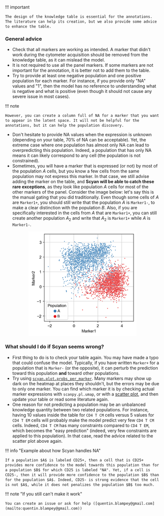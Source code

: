 !!! important

    The design of the knowledge table is essential for the annotations. The literature can help its creation, but we also provide some advice to enhance the table.

### General advice

- Check that all markers are working as intended. A marker that didn't work during the cytometer acquisition should be removed from the knowledge table, as it can mislead the model.
- It is not required to use all the panel markers. If some markers are not important for the annotation, it is better not to add them to the table.
- Try to provide at least one negative population and one positive population for each marker. For instance, if you provide only "NA" values and "1", then the model has no reference to understanding what is negative and what is positive (even though it should not cause any severe issue in most cases).

!!! note

    However, you can create a column full of NA for a marker that you want to appear in the latent space. It will not be helpful for the annotations, but it can help the population discovery.

- Don't hesitate to provide NA values when the expression is unknown (depending on your table, 70% of NA can be acceptable). Yet, the extreme case where one population has almost only NA can lead to overpredicting this population. Indeed, a population that has only NA means it can likely correspond to any cell (the population is not constrained).
- Sometimes, you will have a marker that is expressed (or not) by most of the population $A$ cells, but you know a few cells from the same population may not express this marker. In that case, we still advise adding the marker on the table, and **Scyan will be able to catch these rare exceptions**, as they look like population $A$ cells for most of the other markers of the panel. Consider the image below: let's say this is the manual gating that you did traditionally. Even though some cells of $A$ are `Marker1+`, you should still write that the population $A$ is `Marker1-`, to make a clear distinction with the population $B$. Also, if you are specifically interested in the cells from $A$ that are `Marker1+`, you can still create another population $A_2$ and write that $A_2$ is `Marker1+` while $A$ is `Marker1-`.

<p align="center">
  <img src="../../assets/example_scatterplot.png" alt="scatterplot" width="350px"/>
</p>

### What should I do if Scyan seems wrong?

- First thing to do is to check your table again. You may have made a typo that could confuse the model. Typically, if you have written `Marker+` for a population that is `Marker-` (or the opposite), it can perturb the prediction toward this population **and** toward other populations.
- Try using [`scyan.plot.probs_per_marker`](../api/probs_per_marker.md). Many markers may show up dark on the heatmap at places they shouldn't, but the errors may be due to only one marker. You can find which marker it is by checking actual marker expressions with `scanpy.pl.umap`, or with a [scatter plot](../api/scatter.md), and then update your table or read some literature again.
- One reason for not predicting a population may be an unbalanced knowledge quantity between two related populations. For instance, having 10 values inside the table for `CD4 T CM` cells versus 5 values for `CD4 T EM` cells will probably make the model predict very few `CD4 T CM` cells. Indeed, `CD4 T CM` has many constraints compared to `CD4 T EM`, which becomes the "easy prediction" (indeed, very few constraints are applied to this population). In that case, read the advice related to the scatter plot above again.

!!! info "Example about how Scyan handles NA"

    If a population $A$ is labeled CD25+, then a cell that is CD25+ provides more confidence to the model towards this population than for a population $B$ for which CD25 is labeled "NA". Yet, if a cell is CD25-, then it will provide more confidence to the population $B$ than for the population $A$. Indeed, CD25- is strong evidence that the cell is not $A$, while it does not penalizes the population $B$ too much.

!!! note "If you still can't make it work"

    You can create an issue or ask for help ([quentin.blampey@gmail.com](mailto:quentin.blampey@gmail.com))
